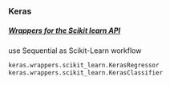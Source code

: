 ### Keras
##### [Wrappers for the Scikit learn API](https://keras.io/scikit-learn-api/)
use Sequential as Scikit-Learn workflow
``` python
keras.wrappers.scikit_learn.KerasRegressor
keras.wrappers.scikit_learn.KerasClassifier
```